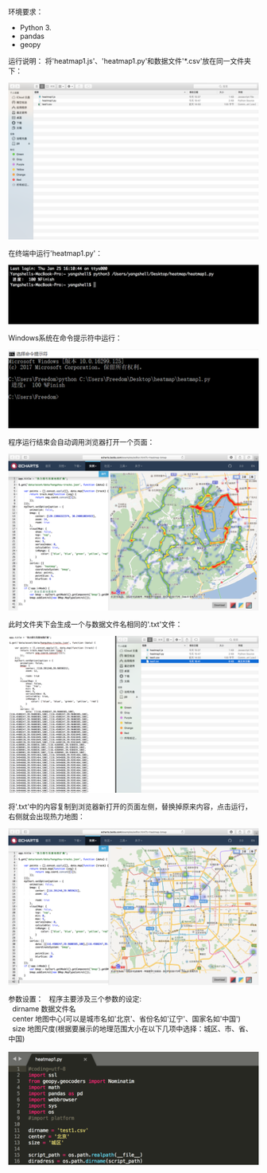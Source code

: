 环境要求：
  - Python 3.
  - pandas
  - geopy
  
运行说明：
  将'heatmap1.js'、'heatmap1.py'和数据文件'*.csv'放在同一文件夹下：
  
  ![](https://github.com/Yangshell/Heatmap/blob/master/image/1.png)
  
  在终端中运行'heatmap1.py'：
  
  ![](https://github.com/Yangshell/Heatmap/blob/master/image/2.png)
  
  Windows系统在命令提示符中运行：
  
  ![](https://github.com/Yangshell/Heatmap/blob/master/image/6.png)
  
  程序运行结束会自动调用浏览器打开一个页面：
  
  ![](https://github.com/Yangshell/Heatmap/blob/master/image/3.png)
  
  此时文件夹下会生成一个与数据文件名相同的'.txt'文件：
  
  ![](https://github.com/Yangshell/Heatmap/blob/master/image/4.png)
  
  将'.txt'中的内容复制到浏览器新打开的页面左侧，替换掉原来内容，点击运行，右侧就会出现热力地图：
  
  ![](https://github.com/Yangshell/Heatmap/blob/master/image/5.png)
  
参数设置：
  
  程序主要涉及三个参数的设定:  
  
  dirname 数据文件名  
  
  center 地图中心(可以是城市名如'北京'、省份名如'辽宁'、国家名如'中国')  
  
  size 地图尺度(根据要展示的地理范围大小在以下几项中选择：城区、市、省、中国)  
  
  ![](https://github.com/Yangshell/Heatmap/blob/master/image/7.png)
